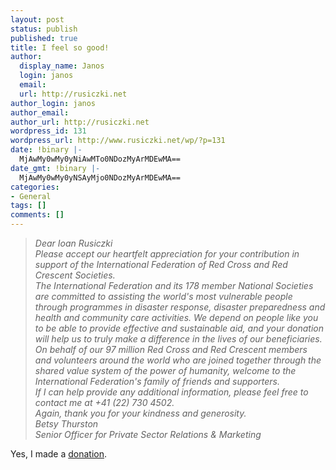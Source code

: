 ```yaml
---
layout: post
status: publish
published: true
title: I feel so good!
author:
  display_name: Janos
  login: janos
  email: 
  url: http://rusiczki.net
author_login: janos
author_email: 
author_url: http://rusiczki.net
wordpress_id: 131
wordpress_url: http://www.rusiczki.net/wp/?p=131
date: !binary |-
  MjAwMy0wMy0yNiAwMTo0NDozMyArMDEwMA==
date_gmt: !binary |-
  MjAwMy0wMy0yNSAyMjo0NDozMyArMDEwMA==
categories:
- General
tags: []
comments: []
---
```

<blockquote><i>Dear Ioan Rusiczki<br />
Please accept our heartfelt appreciation for your contribution in support of the International Federation of Red Cross and Red Crescent Societies.<br />
The International Federation and its 178 member National Societies are committed to assisting the world's most vulnerable people through programmes in disaster response, disaster preparedness and health and community care activities. We depend on people like you to be able to provide effective and sustainable aid, and your donation will help us to truly make a difference in the lives of our beneficiaries.<br />
On behalf of our 97 million Red Cross and Red Crescent members and volunteers around the world who are joined together through the shared value system of the power of humanity, welcome to the International Federation's family of friends and supporters.<br />
If I can help provide any additional information, please feel free to contact me at +41 (22) 730 4502.<br />
Again, thank you for your kindness and generosity.<br />
Betsy Thurston<br />
Senior Officer for Private Sector Relations & Marketing</i></p></blockquote>
<p>Yes, I made a <a href="http://www.ifrc.org/helpnow/donate/donate_iraq.asp">donation</a>.</p>
